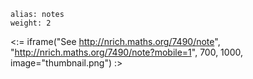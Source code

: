 ````
alias: notes
weight: 2
````

<:= iframe("See http://nrich.maths.org/7490/note", "http://nrich.maths.org/7490/note?mobile=1", 700, 1000, image="thumbnail.png") :>